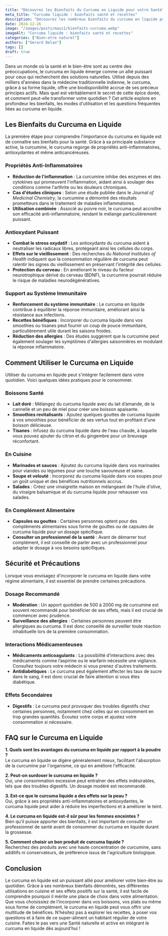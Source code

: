 ```yaml
---
title: "Découvrez les Bienfaits du Curcuma en Liquide pour votre Santé"
meta_title: "Curcuma liquide : bienfaits santé et recettes"
description: "Découvrez les nombreux bienfaits du curcuma en liquide pour votre santé, ses applications et des recettes faciles à réaliser."
date: 2024-12-26
image: "/images/posts/mass1/bienfaits-curcuma.webp"
imageAlt: "Curcuma liquide : bienfaits santé et recettes"
categories: ["Bien-etre naturel"]
authors: ["Gerard Delao"]
tags: []
draft: true
---
```


Dans un monde où la santé et le bien-être sont au centre des préoccupations, le curcuma en liquide émerge comme un allié puissant pour ceux qui recherchent des solutions naturelles. Utilisé depuis des milliers d'années dans la médecine traditionnelle indienne, le curcuma, grâce à sa forme liquide, offre une biodisponibilité accrue de ses précieux principes actifs. Mais quel est véritablement le secret de cette épice dorée, et comment peut-elle transformer votre quotidien ? Cet article explore en profondeur les bienfaits, les modes d'utilisation et les questions fréquentes liées au curcuma en liquide. 

## Les Bienfaits du Curcuma en Liquide

La première étape pour comprendre l'importance du curcuma en liquide est de connaître ses bienfaits pour la santé. Grâce à sa principale substance active, la curcumine, le curcuma regorge de propriétés anti-inflammatoires, antioxydantes et même anticancéreuses.

### Propriétés Anti-Inflammatoires

- **Réduction de l'inflammation** : La curcumine inhibe des enzymes et des cytokines qui promeuvent l'inflammation, aidant ainsi à soulager des conditions comme l'arthrite ou les douleurs chroniques.
- **Cas d'études cliniques** : Selon une étude publiée dans le *Journal of Medicinal Chemistry*, la curcumine a démontré des résultats prometteurs dans le traitement de maladies inflammatoires.
- **Utilisation combinée** : Associé au poivre noir, le curcuma peut accroître son efficacité anti-inflammatoire, rendant le mélange particulièrement puissant.

### Antioxydant Puissant

- **Combat le stress oxydatif** : Les antioxydants du curcuma aident à neutraliser les radicaux libres, protégeant ainsi les cellules du corps.
- **Effets sur le vieillissement** : Des recherches du *National Institutes of Health* indiquent que la consommation régulière de curcuma peut ralentir les signes du vieillissement en préservant l'intégrité des cellules.
- **Protection du cerveau** : En améliorant le niveau du facteur neurotrophique dérivé du cerveau (BDNF), la curcumine pourrait réduire le risque de maladies neurodégénératives.

### Support au Système Immunitaire

- **Renforcement du système immunitaire** : Le curcuma en liquide contribue à équilibrer la réponse immunitaire, améliorant ainsi la résistance aux infections.
- **Recettes bénéfiques** : Incorporer du curcuma liquide dans vos smoothies ou tisanes peut fournir un coup de pouce immunitaire, particulièrement utile durant les saisons froides.
- **Réduction des allergies** : Des études suggèrent que la curcumine peut également soulager les symptômes d'allergies saisonnières en modulant la réponse inflammatoire.

## Comment Utiliser le Curcuma en Liquide

Utiliser du curcuma en liquide peut s'intégrer facilement dans votre quotidien. Voici quelques idées pratiques pour le consommer.

### Boissons Santé

- **Lait doré** : Mélangez du curcuma liquide avec du lait d’amande, de la cannelle et un peu de miel pour créer une boisson apaisante.
- **Smoothies revitalisants** : Ajoutez quelques gouttes de curcuma liquide à vos smoothies pour bénéficier de ses vertus tout en profitant d'une boisson délicieuse.
- **Tisanes** : Infusez du curcuma liquide dans de l'eau chaude, à laquelle vous pouvez ajouter du citron et du gingembre pour un breuvage réconfortant.

### En Cuisine

- **Marinades et sauces** : Ajoutez du curcuma liquide dans vos marinades pour viandes ou légumes pour une touche savoureuse et saine.
- **Soupe et velouté** : Incorporez du curcuma liquide dans vos soupes pour un goût unique et des bénéfices nutritionnels accrus.
- **Salades** : Créez une vinaigrette maison en mélangeant de l'huile d'olive, du vinaigre balsamique et du curcuma liquide pour rehausser vos salades.

### En Complément Alimentaire

- **Capsules ou gouttes** : Certaines personnes optent pour des compléments alimentaires sous forme de gouttes ou de capsules de curcuma liquide pour un dosage spécifique.
- **Consulter un professionnel de la santé** : Avant de démarrer tout complément, il est conseillé de parler avec un professionnel pour adapter le dosage à vos besoins spécifiques.

## Sécurité et Précautions

Lorsque vous envisagez d'incorporer le curcuma en liquide dans votre régime alimentaire, il est essentiel de prendre certaines précautions.

### Dosage Recommandé

- **Modération** : Un apport quotidien de 500 à 2000 mg de curcumine est souvent recommandé pour bénéficier de ses effets, mais il est crucial de commencer avec prudence.
- **Surveillance des allergies** : Certaines personnes peuvent être allergiques au curcuma. Il est donc conseillé de surveiller toute réaction inhabituelle lors de la première consommation.

### Interactions Médicamenteuses

- **Médicaments anticoagulants** : La possibilité d’interactions avec des médicaments comme l’aspirine ou le warfarin nécessite une vigilance. Consultez toujours votre médecin si vous prenez d'autres traitements.
- **Antidiabétiques** : Le curcuma peut également affecter les taux de sucre dans le sang, il est donc crucial de faire attention si vous êtes diabétique.

### Effets Secondaires

- **Digestifs** : Le curcuma peut provoquer des troubles digestifs chez certaines personnes, notamment chez celles qui en consomment en trop grandes quantités. Écoutez votre corps et ajustez votre consommation si nécessaire.

## FAQ sur le Curcuma en Liquide

**1. Quels sont les avantages du curcuma en liquide par rapport à la poudre ?**  
Le curcuma en liquide se digère généralement mieux, facilitant l'absorption de la curcumine par l'organisme, ce qui en améliore l'efficacité.

**2. Peut-on surdoser le curcuma en liquide ?**  
Oui, une consommation excessive peut entraîner des effets indésirables, tels que des troubles digestifs. Un dosage modéré est recommandé.

**3. Est-ce que le curcuma liquide a des effets sur la peau ?**  
Oui, grâce à ses propriétés anti-inflammatoires et antioxydantes, le curcuma liquide peut aider à réduire les imperfections et à améliorer le teint.

**4. Le curcuma en liquide est-il sûr pour les femmes enceintes ?**  
Bien qu'il puisse apporter des bienfaits, il est important de consulter un professionnel de santé avant de consommer du curcuma en liquide durant la grossesse.

**5. Comment choisir un bon produit de curcuma liquide ?**  
Recherchez des produits avec une haute concentration de curcumine, sans additifs ni conservateurs, de préférence issus de l'agriculture biologique.

## Conclusion

Le curcuma en liquide est un puissant allié pour améliorer votre bien-être au quotidien. Grâce à ses nombreux bienfaits démontrés, ses différentes utilisations en cuisine et ses effets positifs sur la santé, il est facile de comprendre pourquoi il mérite une place de choix dans votre alimentation. Que vous choisissiez de l’incorporer dans vos boissons, vos plats ou même sous forme de complément, le curcuma en liquide peut vous offrir une multitude de bénéfices. N’hésitez pas à explorer les recettes, à poser vos questions et à faire de ce super-aliment un habitant régulier de votre cuisine. Faites le pas vers une Santé naturelle et active en intégrant le curcuma en liquide dès aujourd'hui !

